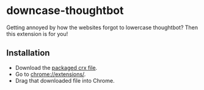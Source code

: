 downcase-thoughtbot
===================

Getting annoyed by how the websites forgot to lowercase thoughtbot? Then this
extension is for you!

Installation
------------
* Download the [packaged crx file](https://github.com/sikachu/downcase-thoughtbot/blob/master/downcase-thoughtbot.crx).
* Go to [chrome://extensions/](chrome://extensions/).
* Drag that downloaded file into Chrome.

